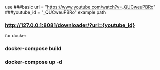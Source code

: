 use
###basic url = "https://www.youtube.com/watch?v=_QUCweuPBRo"
###youtube_id = "_QUCweuPBRo"
example path
### http://127.0.0.1:8081/downloader/?url={youtube_id}
for docker 
### docker-compose build
### docker-compose up -d
